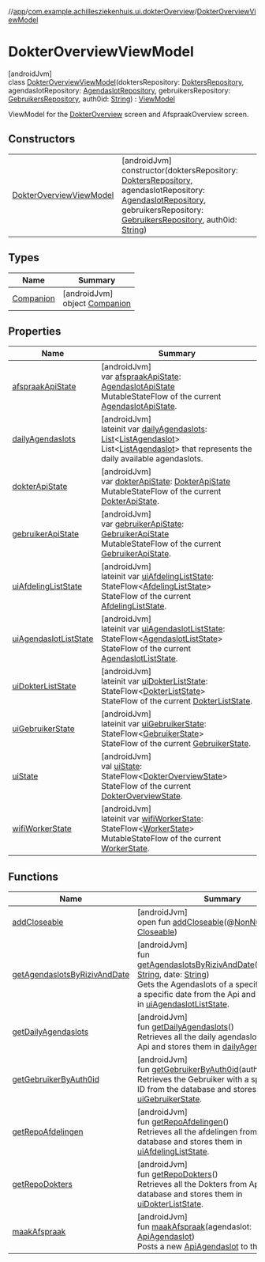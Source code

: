 //[app](../../../index.md)/[com.example.achillesziekenhuis.ui.dokterOverview](../index.md)/[DokterOverviewViewModel](index.md)

# DokterOverviewViewModel

[androidJvm]\
class [DokterOverviewViewModel](index.md)(doktersRepository: [DoktersRepository](../../com.example.achillesziekenhuis.data/-dokters-repository/index.md), agendaslotRepository: [AgendaslotRepository](../../com.example.achillesziekenhuis.data/-agendaslot-repository/index.md), gebruikersRepository: [GebruikersRepository](../../com.example.achillesziekenhuis.data/-gebruikers-repository/index.md), auth0id: [String](https://kotlinlang.org/api/latest/jvm/stdlib/kotlin/-string/index.html)) : [ViewModel](https://developer.android.com/reference/kotlin/androidx/lifecycle/ViewModel.html)

ViewModel for the [DokterOverview](../-dokter-overview.md) screen and AfspraakOverview screen.

## Constructors

| | |
|---|---|
| [DokterOverviewViewModel](-dokter-overview-view-model.md) | [androidJvm]<br>constructor(doktersRepository: [DoktersRepository](../../com.example.achillesziekenhuis.data/-dokters-repository/index.md), agendaslotRepository: [AgendaslotRepository](../../com.example.achillesziekenhuis.data/-agendaslot-repository/index.md), gebruikersRepository: [GebruikersRepository](../../com.example.achillesziekenhuis.data/-gebruikers-repository/index.md), auth0id: [String](https://kotlinlang.org/api/latest/jvm/stdlib/kotlin/-string/index.html)) |

## Types

| Name | Summary |
|---|---|
| [Companion](-companion/index.md) | [androidJvm]<br>object [Companion](-companion/index.md) |

## Properties

| Name | Summary |
|---|---|
| [afspraakApiState](afspraak-api-state.md) | [androidJvm]<br>var [afspraakApiState](afspraak-api-state.md): [AgendaslotApiState](../-agendaslot-api-state/index.md)<br>MutableStateFlow of the current [AgendaslotApiState](../-agendaslot-api-state/index.md). |
| [dailyAgendaslots](daily-agendaslots.md) | [androidJvm]<br>lateinit var [dailyAgendaslots](daily-agendaslots.md): [List](https://kotlinlang.org/api/latest/jvm/stdlib/kotlin.collections/-list/index.html)&lt;[ListAgendaslot](../../com.example.achillesziekenhuis.model/-list-agendaslot/index.md)&gt;<br>List<[ListAgendaslot](../../com.example.achillesziekenhuis.model/-list-agendaslot/index.md)> that represents the daily available agendaslots. |
| [dokterApiState](dokter-api-state.md) | [androidJvm]<br>var [dokterApiState](dokter-api-state.md): [DokterApiState](../-dokter-api-state/index.md)<br>MutableStateFlow of the current [DokterApiState](../-dokter-api-state/index.md). |
| [gebruikerApiState](gebruiker-api-state.md) | [androidJvm]<br>var [gebruikerApiState](gebruiker-api-state.md): [GebruikerApiState](../-gebruiker-api-state/index.md)<br>MutableStateFlow of the current [GebruikerApiState](../-gebruiker-api-state/index.md). |
| [uiAfdelingListState](ui-afdeling-list-state.md) | [androidJvm]<br>lateinit var [uiAfdelingListState](ui-afdeling-list-state.md): StateFlow&lt;[AfdelingListState](../-afdeling-list-state/index.md)&gt;<br>StateFlow of the current [AfdelingListState](../-afdeling-list-state/index.md). |
| [uiAgendaslotListState](ui-agendaslot-list-state.md) | [androidJvm]<br>lateinit var [uiAgendaslotListState](ui-agendaslot-list-state.md): StateFlow&lt;[AgendaslotListState](../-agendaslot-list-state/index.md)&gt;<br>StateFlow of the current [AgendaslotListState](../-agendaslot-list-state/index.md). |
| [uiDokterListState](ui-dokter-list-state.md) | [androidJvm]<br>lateinit var [uiDokterListState](ui-dokter-list-state.md): StateFlow&lt;[DokterListState](../-dokter-list-state/index.md)&gt;<br>StateFlow of the current [DokterListState](../-dokter-list-state/index.md). |
| [uiGebruikerState](ui-gebruiker-state.md) | [androidJvm]<br>lateinit var [uiGebruikerState](ui-gebruiker-state.md): StateFlow&lt;[GebruikerState](../-gebruiker-state/index.md)&gt;<br>StateFlow of the current [GebruikerState](../-gebruiker-state/index.md). |
| [uiState](ui-state.md) | [androidJvm]<br>val [uiState](ui-state.md): StateFlow&lt;[DokterOverviewState](../-dokter-overview-state/index.md)&gt;<br>StateFlow of the current [DokterOverviewState](../-dokter-overview-state/index.md). |
| [wifiWorkerState](wifi-worker-state.md) | [androidJvm]<br>lateinit var [wifiWorkerState](wifi-worker-state.md): StateFlow&lt;[WorkerState](../-worker-state/index.md)&gt;<br>MutableStateFlow of the current [WorkerState](../-worker-state/index.md). |

## Functions

| Name | Summary |
|---|---|
| [addCloseable](../../com.example.achillesziekenhuis.ui.login/-login-view-model/index.md#264516373%2FFunctions%2F-912451524) | [androidJvm]<br>open fun [addCloseable](../../com.example.achillesziekenhuis.ui.login/-login-view-model/index.md#264516373%2FFunctions%2F-912451524)(@[NonNull](https://developer.android.com/reference/kotlin/androidx/annotation/NonNull.html)p0: [Closeable](https://developer.android.com/reference/kotlin/java/io/Closeable.html)) |
| [getAgendaslotsByRizivAndDate](get-agendaslots-by-riziv-and-date.md) | [androidJvm]<br>fun [getAgendaslotsByRizivAndDate](get-agendaslots-by-riziv-and-date.md)(rizivNummer: [String](https://kotlinlang.org/api/latest/jvm/stdlib/kotlin/-string/index.html), date: [String](https://kotlinlang.org/api/latest/jvm/stdlib/kotlin/-string/index.html))<br>Gets the Agendaslots of a specific Dokter on a specific date from the Api and stores them in [uiAgendaslotListState](ui-agendaslot-list-state.md). |
| [getDailyAgendaslots](get-daily-agendaslots.md) | [androidJvm]<br>fun [getDailyAgendaslots](get-daily-agendaslots.md)()<br>Retrieves all the daily agendaslots from the Api and stores them in [dailyAgendaslots](daily-agendaslots.md). |
| [getGebruikerByAuth0id](get-gebruiker-by-auth0id.md) | [androidJvm]<br>fun [getGebruikerByAuth0id](get-gebruiker-by-auth0id.md)(auth0id: [String](https://kotlinlang.org/api/latest/jvm/stdlib/kotlin/-string/index.html))<br>Retrieves the Gebruiker with a specific Auth0 ID from the database and stores it in [uiGebruikerState](ui-gebruiker-state.md). |
| [getRepoAfdelingen](get-repo-afdelingen.md) | [androidJvm]<br>fun [getRepoAfdelingen](get-repo-afdelingen.md)()<br>Retrieves all the afdelingen from the database and stores them in [uiAfdelingListState](ui-afdeling-list-state.md). |
| [getRepoDokters](get-repo-dokters.md) | [androidJvm]<br>fun [getRepoDokters](get-repo-dokters.md)()<br>Retrieves all the Dokters from Api or database and stores them in [uiDokterListState](ui-dokter-list-state.md). |
| [maakAfspraak](maak-afspraak.md) | [androidJvm]<br>fun [maakAfspraak](maak-afspraak.md)(agendaslot: [ApiAgendaslot](../../com.example.achillesziekenhuis.network/-api-agendaslot/index.md))<br>Posts a new [ApiAgendaslot](../../com.example.achillesziekenhuis.network/-api-agendaslot/index.md) to the Api. |

